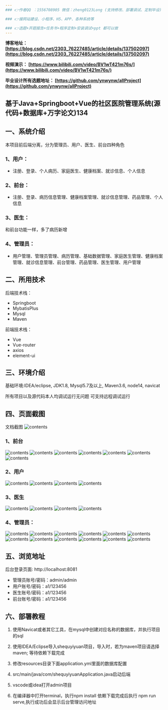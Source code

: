 ```yaml
---
### 👉作者QQ ：1556708905 微信：zheng0123Long (支持修改、部署调试、定制毕设)

### 👉接网站建设、小程序、H5、APP、各种系统等

### 👉选题+开题报告+任务书+程序定制+安装调试+ppt 都可以做
---
```


**博客地址：
[https://blog.csdn.net/2303_76227485/article/details/137502097](https://blog.csdn.net/2303_76227485/article/details/137502097)**

**视频演示：
[https://www.bilibili.com/video/BV1wT421m76s/](https://www.bilibili.com/video/BV1wT421m76s/)**

**毕业设计所有选题地址：
[https://github.com/ynwynw/allProject](https://github.com/ynwynw/allProject)**

## 基于Java+Springboot+Vue的社区医院管理系统(源代码+数据库+万字论文)134

## 一、系统介绍
本项目前后端分离，分为管理员、用户、医生、前台四种角色

### 1、用户：
- 注册、登录、个人病历、家庭医生、健康档案、就诊信息、个人信息
### 2、前台：
- 注册、登录、病历信息管理、健康档案管理、就诊信息管理、药品管理、个人信息
### 3、医生：
和前台功能一样，多了病历新增
### 4、管理员：
- 用户管理、管理员管理、病历管理、基础数据管理、家庭医生管理、健康档案管理、就诊信息管理、前台管理、药品管理、医生管理、用户管理

## 二、所用技术

后端技术栈：

- Springboot
- MybatisPlus
- Mysql
- Maven

前端技术栈：

- Vue 
- Vue-router 
- axios 
- element-ui

## 三、环境介绍

基础环境:IDEA/eclipse, JDK1.8, Mysql5.7及以上, Maven3.6, node14, navicat

所有项目以及源代码本人均调试运行无问题 可支持远程调试运行

## 四、页面截图
文档截图
![contents](./picture/picture0.png)
### 1、前台
![contents](./picture/picture1.png)
![contents](./picture/picture2.png)
![contents](./picture/picture3.png)
![contents](./picture/picture4.png)
![contents](./picture/picture5.png)
![contents](./picture/picture6.png)
![contents](./picture/picture7.png)
### 2、用户
![contents](./picture/picture8.png)
![contents](./picture/picture9.png)
![contents](./picture/picture10.png)
![contents](./picture/picture11.png)
### 3、医生
![contents](./picture/picture12.png)
![contents](./picture/picture13.png)
![contents](./picture/picture14.png)
![contents](./picture/picture15.png)
### 4、管理员：
![contents](./picture/picture16.png)
![contents](./picture/picture17.png)
![contents](./picture/picture18.png)
![contents](./picture/picture36.png)
![contents](./picture/picture19.png)
![contents](./picture/picture20.png)
![contents](./picture/picture21.png)
![contents](./picture/picture22.png)
![contents](./picture/picture23.png)
![contents](./picture/picture24.png)
![contents](./picture/picture25.png)
![contents](./picture/picture26.png)

## 五、浏览地址

后台登录页面: http://localhost:8081

- 管理员账号/密码：admin/admin
- 用户账号/密码：a1/123456
- 医生账号/密码：a1/123456
- 前台账号/密码：a1/123456

## 六、部署教程

1. 使用Navicat或者其它工具，在mysql中创建对应名称的数据库，并执行项目的sql

2. 使用IDEA/Eclipse导入shequyiyuan项目，导入时，若为maven项目请选择maven; 等待依赖下载完成

3. 修改resources目录下面application.yml里面的数据库配置

4. src/main/java/com/shequyiyuanApplication.java启动后端

5. vscode或idea打开admin项目

6. 在编译器中打开terminal，执行npm install 依赖下载完成后执行 npm run serve,执行成功后会显示后台管理访问地址

